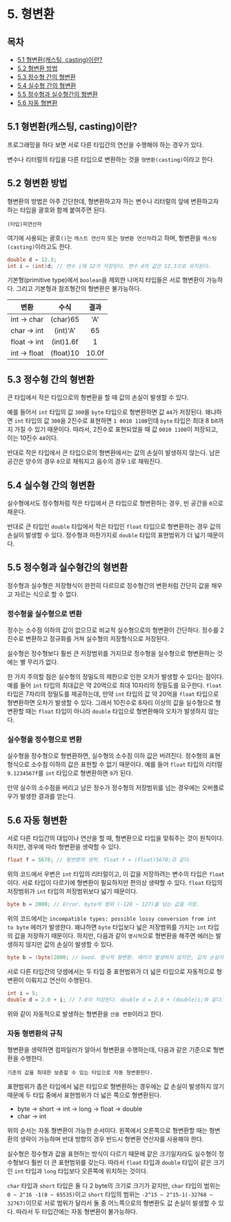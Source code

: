 # 5. 형변환

## 목차

- [5.1 형변환(캐스팅, casting)이란?](#51-형변환캐스팅-casting이란)
- [5.2 형변환 방법](#52-형변환-방법)
- [5.3 정수형 간의 형변환](#53-정수형-간의-형변환)
- [5.4 실수형 간의 형변환](#54-실수형-간의-형변환)
- [5.5 정수형과 실수형간의 형변환](#55-정수형과-실수형간의-형변환)
- [5.6 자동 형변환](#56-자동-형변환)

## 5.1 형변환(캐스팅, casting)이란?

프로그래밍을 하다 보면 서로 다른 타입간의 연산을 수행해야 하는 경우가 있다.

변수나 리터럴의 타입을 다른 타입으로 변환하는 것을 `형변환(casting)`이라고 한다.

## 5.2 형변환 방법

형변환의 방법은 아주 간단한데, 형변환하고자 하는 변수나 리터럴의 앞에 변환하고자 하는 타입을 괄호와 함께 붙여주면 된다.

```
(타입)피연산자
```

여기에 사용되는 괄호`()`는 `캐스트 연산자` 또는 `형변환 연산자`라고 하며, 형변환을 `캐스팅(casting)`이라고도 한다.

```Java
double d = 12.3;
int i = (int)d; // 변수 i에 12가 저장된다. 변수 d의 값은 12.3으로 유지된다.
```

기본형(primitive type)에서 `boolean`을 제외한 나머지 타입들은 서로 형변환이 가능하다. 그리고 기본형과 참조형간의 형변환은 불가능하다.

|     변환     |   수식    | 결과  |
| :----------: | :-------: | :---: |
| int -> char  | (char)65  |  'A'  |
| char -> int  | (int)'A'  |  65   |
| float -> int | (int)1.6f |   1   |
| int -> float | (float)10 | 10.0f |

## 5.3 정수형 간의 형변환

큰 타입에서 작은 타입으로의 형변환을 할 때 값의 손실이 발생할 수 있다.

예를 들어서 `int` 타입의 값 `300`을 `byte` 타입으로 형변환하면 값 `44`가 저장된다. 왜냐하면 `int` 타입의 값 `300`을 2진수로 표현하면 `1 0010 1100`인데 `byte` 타입은 최대 8 bit까지 가질 수 있기 때문이다. 따라서, 2진수로 표현되었을 때 값 `0010 1100`이 저장되고, 이는 10진수 `44`이다.

반대로 작은 타입에서 큰 타입으로의 형변환에서는 값의 손실이 발생하지 않는다. 남은 공간은 양수의 경우 `0`으로 채워지고 음수의 경우 `1`로 채워진다.

## 5.4 실수형 간의 형변환

실수형에서도 정수형처럼 작은 타입에서 큰 타입으로 형변환하는 경우, 빈 공간을 `0`으로 채운다.

반대로 큰 타입인 `double` 타입에서 작은 타입인 `float` 타입으로 형변환하는 경우 값의 손실이 발생할 수 있다. 정수형과 마찬가지로 `double` 타입의 표현범위가 더 넓기 때문이다.

## 5.5 정수형과 실수형간의 형변환

정수형과 실수형은 저장형식이 완전히 다르므로 정수형간의 변환처럼 간단히 값을 채우고 자르는 식으로 할 수 없다.

### 정수형을 실수형으로 변환

정수는 소수점 이하의 값이 없으므로 비교적 실수형으로의 형변환이 간단하다. 정수를 2진수로 변환하고 정규화를 거쳐 실수형의 저장형식으로 저장된다.

실수형은 정수형보다 훨씬 큰 저장범위를 가지므로 정수형을 실수형으로 형변환하는 것에는 별 무리가 없다.

한 가지 주의할 점은 실수형의 정밀도의 제한으로 인한 오차가 발생할 수 있다는 점이다. 예를 들어 `int` 타입의 최대값은 약 20억으로 최대 10자리의 정밀도를 요구한다. `float` 타입은 7자리의 정밀도를 제공하는데, 만약 `int` 타입의 값 약 20억을 `float` 타입으로 형변환하면 오차가 발생할 수 있다. 그래서 10진수로 8자리 이상의 값을 실수형으로 형변환할 때는 `float` 타입이 아니라 `double` 타입으로 형변환해야 오차가 발생하지 않는다.

### 실수형을 정수형으로 변환

실수형을 정수형으로 형변환하면, 실수형의 소수점 이하 값은 버려진다. 정수형의 표현형식으로 소수점 이하의 값은 표현할 수 없기 때문이다. 예를 들어 `float` 타입의 리터럴 `9.1234567f`를 `int` 타입으로 형변환하면 `9`가 된다.

만약 실수의 소수점을 버리고 남은 정수가 정수형의 저장범위를 넘는 경우에는 오버플로우가 발생한 결과를 얻는다.

## 5.6 자동 형변환

서로 다른 타입간의 대입이나 연산을 할 때, 형변환으로 타입을 맞춰주는 것이 원칙이다. 하지만, 경우에 따라 형변환을 생략할 수 있다.

```Java
float f = 5678; // 형변환의 생략. float f = (float)5678;과 같다.
```

위의 코드에서 우변은 `int` 타입의 리터럴이고, 이 값을 저장하려는 변수의 타입은 `float`이다. 서로 타입이 다르기에 형변환이 필요하지만 편의상 생략할 수 있다. `float` 타입의 저장범위가 `int` 타입의 저장범위보다 넓기 때문이다.

```Java
byte b = 2000; // Error. byte의 범위 (-128 ~ 127)를 넘는 값을 저장.
```

위의 코드에서는 `incompatible types: possible lossy conversion from int to byte` 에러가 발생한다. 왜냐하면 `byte` 타입보다 넓은 저장범위를 가지는 `int` 타입의 값을 저장하기 때문이다. 하지만, 다음과 같이 `명시적`으로 형변환을 해주면 에러는 발생하지 않지만 값의 손실이 발생할 수 있다.

```java
byte b = (byte)2000; // Good. 명시적 형변환. 에러가 발생하지 않지만, 값의 손실이 발생할 수 있다.
```

서로 다른 타입간의 덧셈에서는 두 타입 중 표현범위가 더 넓은 타입으로 자동적으로 형변환이 이뤄지고 연산이 수행된다.

```Java
int i = 5;
double d = 2.0 + i; // 7.0이 저장된다. double d = 2.0 + (double)i;와 같다.
```

위와 같이 자동적으로 발생하는 형변환을 `산술 변환`이라고 한다.

### 자동 형변환의 규칙

형변환을 생략하면 컴파일러가 알아서 형변환을 수행하는데, 다음과 같은 기준으로 형변환을 수행한다.

```
기존의 값을 최대한 보존할 수 있는 타입으로 자동 형변환한다.
```

표현범위가 좁은 타입에서 넓은 타입으로 형변환하는 경우에는 값 손실이 발생하지 않기 때문에 두 타입 중에서 표현범위가 더 넓은 쪽으로 형변환된다.

- byte -> short -> int -> long -> float -> double
- char -> int

위의 순서는 자동 형변환이 가능한 순서이다. 왼쪽에서 오른쪽으로 형변환할 때는 형변환의 생략이 가능하며 반대 방향의 경우 반드시 형변환 연산자를 사용해야 한다.

실수형은 정수형과 값을 표현하는 방식이 다르기 때문에 같은 크기일지라도 실수형이 정수형보다 훨씬 더 큰 표현범위를 갖는다. 따라서 `float` 타입과 `double` 타입이 같은 크기인 `int` 타입과 `long` 타입보다 오른쪽에 위치하는 것이다.

`char` 타입과 `short` 타입은 둘 다 2 byte의 크기로 크기가 같지만, `char` 타입의 범위는 `0 ~ 2^16 -1(0 ~ 65535)`이고 `short` 타입의 범위는 `-2^15 ~ 2^15-1(-32768 ~ 32767)`이므로 서로 범위가 달라서 둘 중 어느쪽으로의 형변환도 값 손실이 발생할 수 있다. 따라서 두 타입간에는 자동 형변환이 불가능하다.
